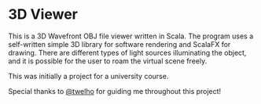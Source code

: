# 3D Viewer

This is a 3D Wavefront OBJ file viewer written in Scala. The program 
uses a self-written simple 3D library for software rendering and 
ScalaFX for drawing. There are different types of light sources illuminating
the object, and it is possible for the user to roam the virtual
scene freely.

This was initially a project for a university course.

Special thanks to [@twelho](https://github.com/twelho) for guiding me 
throughout this project! 